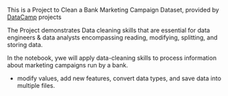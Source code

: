 This is a Project to Clean a Bank Marketing Campaign Dataset, provided by [DataCamp](https://app.datacamp.com/learn/projects/1613) projects 

The Project demonstrates Data cleaning skills that are essential for data engineers & data analysts encompassing reading, modifying, splitting, and storing data.

In the notebook, ywe will apply data-cleaning skills to process information about marketing campaigns run by a bank.

* modify values, add new features, convert data types, and save data into multiple files.
